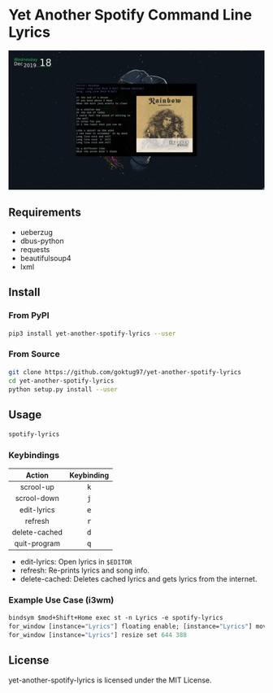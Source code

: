 Yet Another Spotify Command Line Lyrics
==========================================

![Lyrics-Screenshot](https://raw.githubusercontent.com/goktug97/yet-another-spotify-lyrics/master/screenshot.jpg)

## Requirements
* ueberzug
* dbus-python
* requests
* beautifulsoup4
* lxml

## Install

### From PyPI
```bash
pip3 install yet-another-spotify-lyrics --user
```

### From Source
```bash
git clone https://github.com/goktug97/yet-another-spotify-lyrics
cd yet-another-spotify-lyrics
python setup.py install --user
```

## Usage

``` bash
spotify-lyrics
```

### Keybindings

| Action        | Keybinding   |
|:-------------:|:------------:|
| scrool-up     | <kbd>k</kbd> |
| scrool-down   | <kbd>j</kbd> |
| edit-lyrics   | <kbd>e</kbd> |
| refresh       | <kbd>r</kbd> |
| delete-cached | <kbd>d</kbd> |
| quit-program  | <kbd>q</kbd> |

- edit-lyrics: Open lyrics in `$EDITOR`
- refresh: Re-prints lyrics and song info.
- delete-cached: Deletes cached lyrics and gets lyrics from the internet. 

### Example Use Case (i3wm)
```i3
bindsym $mod+Shift+Home exec st -n Lyrics -e spotify-lyrics
for_window [instance="Lyrics"] floating enable; [instance="Lyrics"] move position center
for_window [instance="Lyrics"] resize set 644 388
```

## License
yet-another-spotify-lyrics is licensed under the MIT License.

